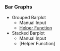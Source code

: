 ### Bar Graphs
- Grouped Barplot
  - Manual Input
  - [Helper Function](https://github.com/WANG-JIAYIs/Sample-Code-for-BT1101/blob/64ea8bcf2323dba258e29dd3027003325bd59a5f/%5BSC%5D%20Descriptive%20Analytics/%5BSC%5D%20Data%20Visualisation/%5BHF%5D%20Grouped%20Barplot)
- Stacked Barplot
  - Manual Input
  - [Helper Function]
